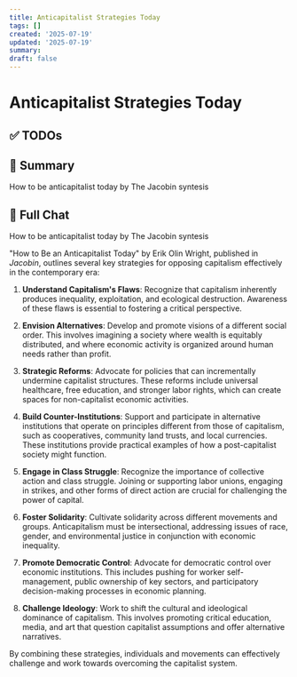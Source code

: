 ```yaml
---
title: Anticapitalist Strategies Today
tags: []
created: '2025-07-19'
updated: '2025-07-19'
summary:
draft: false
---
```


# Anticapitalist Strategies Today

## ✅ TODOs


## 📌 Summary
How to be anticapitalist today by The Jacobin syntesis

## 🧠 Full Chat


How to be anticapitalist today by The Jacobin syntesis



"How to Be an Anticapitalist Today" by Erik Olin Wright, published in *Jacobin*, outlines several key strategies for opposing capitalism effectively in the contemporary era:

1. **Understand Capitalism's Flaws**: Recognize that capitalism inherently produces inequality, exploitation, and ecological destruction. Awareness of these flaws is essential to fostering a critical perspective.

2. **Envision Alternatives**: Develop and promote visions of a different social order. This involves imagining a society where wealth is equitably distributed, and where economic activity is organized around human needs rather than profit.

3. **Strategic Reforms**: Advocate for policies that can incrementally undermine capitalist structures. These reforms include universal healthcare, free education, and stronger labor rights, which can create spaces for non-capitalist economic activities.

4. **Build Counter-Institutions**: Support and participate in alternative institutions that operate on principles different from those of capitalism, such as cooperatives, community land trusts, and local currencies. These institutions provide practical examples of how a post-capitalist society might function.

5. **Engage in Class Struggle**: Recognize the importance of collective action and class struggle. Joining or supporting labor unions, engaging in strikes, and other forms of direct action are crucial for challenging the power of capital.

6. **Foster Solidarity**: Cultivate solidarity across different movements and groups. Anticapitalism must be intersectional, addressing issues of race, gender, and environmental justice in conjunction with economic inequality.

7. **Promote Democratic Control**: Advocate for democratic control over economic institutions. This includes pushing for worker self-management, public ownership of key sectors, and participatory decision-making processes in economic planning.

8. **Challenge Ideology**: Work to shift the cultural and ideological dominance of capitalism. This involves promoting critical education, media, and art that question capitalist assumptions and offer alternative narratives.

By combining these strategies, individuals and movements can effectively challenge and work towards overcoming the capitalist system.